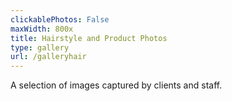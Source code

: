 ```yaml
---
clickablePhotos: False
maxWidth: 800x
title: Hairstyle and Product Photos
type: gallery
url: /galleryhair
---
```


A selection of images captured by clients and staff.

